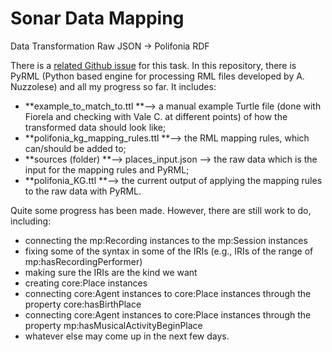 # Sonar Data Mapping
Data Transformation Raw JSON -> Polifonia RDF

There is a [related Github issue](https://github.com/polifonia-project/sonar2021_demo/issues/35) for this task.
In this repository, there is PyRML (Python based engine for processing RML files developed by A. Nuzzolese) and all my progress so far. It includes:

- **example_to_match_to.ttl **--> a manual example Turtle file (done with Fiorela and checking with Vale C. at different points) of how the transformed data should look like;
- **polifonia_kg_mapping_rules.ttl **--> the RML mapping rules, which can/should be added to;
- **sources (folder) **--> places_input.json --> the raw data which is the input for the mapping rules and PyRML;
- **polifonia_KG.ttl **--> the current output of applying the mapping rules to the raw data with PyRML.

Quite some progress has been made. However, there are still work to do, including:
- connecting the mp:Recording instances to the mp:Session instances
- fixing some of the syntax in some of the IRIs (e.g., IRIs of the range of mp:hasRecordingPerformer)
- making sure the IRIs are the kind we want
- creating core:Place instances
- connecting core:Agent instances to core:Place instances through the property core:hasBirthPlace
- connecting core:Agent instances to core:Place instances through the property mp:hasMusicalActivityBeginPlace
- whatever else may come up in the next few days.

